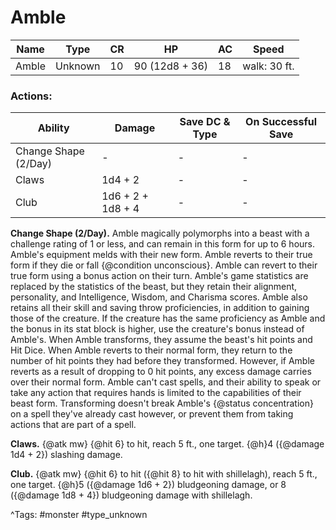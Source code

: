# Amble

| Name | Type | CR | HP | AC | Speed |
|------|------|----|----|----|-------|
| Amble | Unknown | 10 | 90 (12d8 + 36) | 18 | walk: 30 ft. |

### Actions:

| Ability | Damage | Save DC & Type | On Successful Save |
|---------|--------|----------------|--------------------|
| Change Shape (2/Day) | - | - | - |
| Claws | 1d4 + 2 | - | - |
| Club | 1d6 + 2 + 1d8 + 4 | - | - |


**Change Shape (2/Day).** Amble magically polymorphs into a beast with a challenge rating of 1 or less, and can remain in this form for up to 6 hours. Amble's equipment melds with their new form. Amble reverts to their true form if they die or fall {@condition unconscious}. Amble can revert to their true form using a bonus action on their turn. Amble's game statistics are replaced by the statistics of the beast, but they retain their alignment, personality, and Intelligence, Wisdom, and Charisma scores. Amble also retains all their skill and saving throw proficiencies, in addition to gaining those of the creature. If the creature has the same proficiency as Amble and the bonus in its stat block is higher, use the creature's bonus instead of Amble's. When Amble transforms, they assume the beast's hit points and Hit Dice. When Amble reverts to their normal form, they return to the number of hit points they had before they transformed. However, if Amble reverts as a result of dropping to 0 hit points, any excess damage carries over their normal form. Amble can't cast spells, and their ability to speak or take any action that requires hands is limited to the capabilities of their beast form. Transforming doesn't break Amble's {@status concentration} on a spell they've already cast however, or prevent them from taking actions that are part of a spell.

**Claws.** {@atk mw} {@hit 6} to hit, reach 5 ft., one target. {@h}4 ({@damage 1d4 + 2}) slashing damage.

**Club.** {@atk mw} {@hit 6} to hit ({@hit 8} to hit with shillelagh), reach 5 ft., one target. {@h}5 ({@damage 1d6 + 2}) bludgeoning damage, or 8 ({@damage 1d8 + 4}) bludgeoning damage with shillelagh.

^Tags: #monster #type_unknown